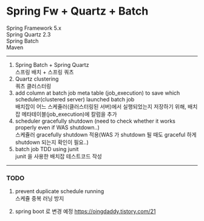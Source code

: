 # Spring Fw + Quartz + Batch   
Spring Framework 5.x    
Spring Quartz 2.3   
Spring Batch   
Maven   
***
1. Spring Batch + Spring Quartz   
스프링 배치 + 스프링 쿼츠   
2. Quartz clustering   
쿼츠 클러스터링   
3. add column at batch job meta table (job_execution) to save which scheduler(clustered server) launched batch job   
배치잡이 어느 스케쥴러(클러스터링된 서버)에서 실행되었는지 저장하기 위해, 배치 잡 메타테이블(job_execution)에 칼럼을 추가   
4. scheduler gracefully shutdown (need to check whether it works properly even if WAS shutdown..)   
스케쥴러 gracefully shutdown 적용(WAS 가 shutdown 될 때도 graceful 하게 shutdown 되는지 확인이 필요..)   
5. batch job TDD using junit   
junit 을 사용한 배치잡 테스트코드 작성   
***
### TODO   
1. prevent duplicate schedule running  
스케쥴 중복 러닝 방지 

2. spring boot 로 변경 예정 https://oingdaddy.tistory.com/21
